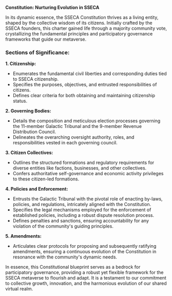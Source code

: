 **Constitution: Nurturing Evolution in SSECA**

In its dynamic essence, the SSECA Constitution thrives as a living entity, shaped by the collective wisdom of its citizens. Initially crafted by the SSECA founders, this charter gained life through a majority community vote, crystallizing the fundamental principles and participatory governance frameworks that guide our metaverse.

### Sections of Significance:

**1. Citizenship:**

- Enumerates the fundamental civil liberties and corresponding duties tied to SSECA citizenship.
- Specifies the purposes, objectives, and entrusted responsibilities of citizens.
- Defines clear criteria for both obtaining and maintaining citizenship status.

**2. Governing Bodies:**

- Details the composition and meticulous election processes governing the 11-member Galactic Tribunal and the 9-member Revenue Distribution Council.
- Delineates the overarching oversight authority, roles, and responsibilities vested in each governing council.

**3. Citizen Collectives:**

- Outlines the structured formations and regulatory requirements for diverse entities like factions, businesses, and other collectives.
- Confers authoritative self-governance and economic activity privileges to these citizen-led formations.

**4. Policies and Enforcement:**

- Entrusts the Galactic Tribunal with the pivotal role of enacting by-laws, policies, and regulations, intricately aligned with the Constitution.
- Specifies the legal mechanisms employed for the enforcement of established policies, including a robust dispute resolution process.
- Defines penalties and sanctions, ensuring accountability for any violation of the community's guiding principles.

**5. Amendments:**

- Articulates clear protocols for proposing and subsequently ratifying amendments, ensuring a continuous evolution of the Constitution in resonance with the community's dynamic needs.

In essence, this Constitutional blueprint serves as a bedrock for participatory governance, providing a robust yet flexible framework for the SSECA metaverse to flourish and adapt. It is a testament to our commitment to collective growth, innovation, and the harmonious evolution of our shared virtual realm.
